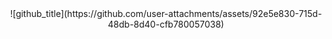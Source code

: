 <div align="center">
  ![github_title](https://github.com/user-attachments/assets/92e5e830-715d-48db-8d40-cfb780057038)
</div>

